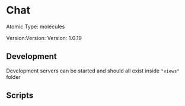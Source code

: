# Chat

Atomic Type: molecules

Version:Version: Version: 1.0.19




## Development

Development servers can be started and should all exist inside `"views"` folder

## Scripts
